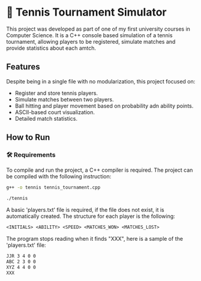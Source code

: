# 🎾 Tennis Tournament Simulator

This project was developed as part of one of my first university courses in Computer Science. It is a C++ console based simulation of a tennis tournament, allowing players to be registered, simulate matches and provide statistics about each amtch.

## Features

Despite being in a single file with no modularization, this project focused on:

- Register and store tennis players.
- Simulate matches between two players.
- Ball hitting and player movement based on probability adn ability points.
- ASCII-based court visualization.
- Detailed match statistics.

## How to Run

### 🛠️ Requirements

To compile and run the project, a C++ compiler is required. The project can be compiled with the following instruction:

```bash
g++ -o tennis tennis_tournament.cpp

./tennis
```

A basic 'players.txt' file is required, if the file does not exist, it is automatically created.
The structure for each player is the following:

```txt
<INITIALS> <ABILITY> <SPEED> <MATCHES_WON> <MATCHES_LOST>
```

The program stops reading when it finds "XXX", here is a sample of the 'players.txt' file:

```txt
JJR 3 4 0 0
ABC 2 3 0 0
XYZ 4 4 0 0
XXX
```


